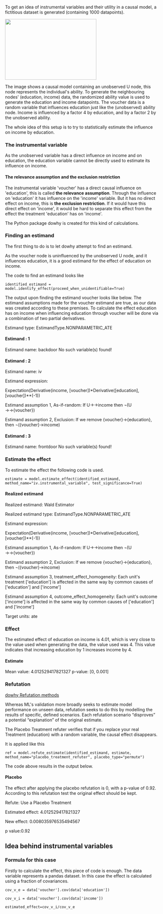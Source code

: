 To get an idea of instrumental variables and their utility in a causal model, a fictitious dataset is generated (containing 1000 datapoints).

<img src="https://github.com/user-attachments/assets/ec5418df-936d-4bc3-baf3-a963f631ffce" height="200" width="300"/>

The image shows a causal model containing an unobserved U node, this node represents the individual's ability. To generate the neighbouring nodes' (education, income) data, the randomized ability value is used to generate the education and income datapoints. The voucher data is a random variable that influences education just like the (unobserved) ability node. Income is influenced by a factor 4 by education, and by a factor 2 by the unobserved ability.

The whole idea of this setup is to try to statistically estimate the influence on income by education.

### The instrumental variable

As the unobserved variable has a direct influence on income and on education, the education variable cannot be directly used to estimate its influence on income. 

#### The relevance assumption and the exclusion restriction

The instrumental variable 'voucher' has a direct causal influence on 'education', this is called **the relevance assumption**. Through the influence on 'education' it has influence on the 'income' variable. But it has no direct effect on income, this is **the exclusion restriction**. If it would have this direct effect on 'income', it would be hard to separate this effect from the effect the treatment 'education' has on 'income'.

The Python package dowhy is created for this kind of calculations.

### Finding an estimand

The first thing to do is to let dowhy attempt to find an estimand.

As the voucher node is uninfluenced by the unobserved U node, and it influences education, it is a good estimand for the effect of education on income. 

The code to find an estimand looks like 

`identified_estimand = model.identify_effect(proceed_when_unidentifiable=True)`

The output upon finding the estimand voucher looks like below. The estimand assumptions made for the voucher estimand are true, as our data was created according to these premises. To calculate the effect education has on income when influencing education through voucher will be done via a combination of two partial derivatives.

Estimand type: EstimandType.NONPARAMETRIC_ATE

#### Estimand : 1
Estimand name: backdoor
No such variable(s) found!

#### Estimand : 2
Estimand name: iv

Estimand expression:

Expectation(Derivative(income, [voucher])*Derivative([education], [voucher])**(-1))

Estimand assumption 1, As-if-random: If U→→income then ¬(U →→{voucher})

Estimand assumption 2, Exclusion: If we remove {voucher}→{education}, then ¬({voucher}→income)

#### Estimand : 3
Estimand name: frontdoor
No such variable(s) found!

### Estimate the effect

To estimate the effect the following code is used.

`estimate = model.estimate_effect(identified_estimand, method_name="iv.instrumental_variable", test_significance=True)`

#### Realized estimand
Realized estimand: Wald Estimator

Realized estimand type: EstimandType.NONPARAMETRIC_ATE

Estimand expression:

Expectation(Derivative(income, [voucher])*Derivative([education], [voucher])**(-1))

Estimand assumption 1, As-if-random: If U→→income then ¬(U →→{voucher})

Estimand assumption 2, Exclusion: If we remove {voucher}→{education}, then ¬({voucher}→income)

Estimand assumption 3, treatment_effect_homogeneity: Each unit's treatment ['education'] is affected in the same way by common causes of ['education'] and ['income']

Estimand assumption 4, outcome_effect_homogeneity: Each unit's outcome ['income'] is affected in the same way by common causes of ['education'] and ['income']

Target units: ate

### Effect

The estimated effect of education on income is 4.01, which is very close to the value used when generating the data, the value used was 4. 
This value indicates that increasing education by 1 increases income by 4.

#### Estimate
Mean value: 4.012529417821327
p-value: [0, 0.001]

### Refutation
[dowhy Refutation methods](https://causalwizard.app/inference/article/bootstrap-refuters-dowhy#:~:text=The%20refutation%20methods%20in%20DoWhy,with%20the%20model%20or%20data.)

Whereas ML's validation more broadly seeks to estimate model performance on unseen data, refutation seeks to do this by modelling the results of specific, defined scenarios. Each refutation scenario “disproves” a potential “explanation” of the original estimate. 

The Placebo Treatment refuter verifies that if you replace your real Treatment (education) with a random variable, the causal effect disappears.

It is applied like this

`ref = model.refute_estimate(identified_estimand, estimate, method_name="placebo_treatment_refuter", placebo_type="permute")`

The code above results in the output below.

#### Placebo

The effect after applying the placebo refutation is 0, with a p-value of 0.92. According to this refutation test the original effect should be kept.

Refute: Use a Placebo Treatment

Estimated effect: 4.012529417821327

New effect: 0.008035976535494567

p value:0.92

## Idea behind instrumental variables

### Formula for this case

Firstly to calculate the effect, this piece of code is enough. The data variable represents a pandas dataset. In this case the effect is calculated using a fraction of covariances. 

`cov_v_e = data['voucher'].cov(data['education'])`

`cov_v_i = data['voucher'].cov(data['income'])`

`estimated_effect=cov_v_i/cov_v_e`

















